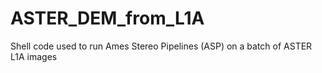 # ASTER_DEM_from_L1A
Shell code used to run Ames Stereo Pipelines (ASP) on a batch of ASTER L1A images
